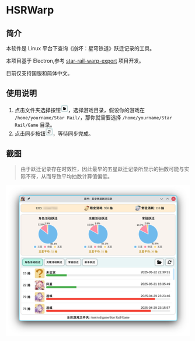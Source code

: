 # HSRWarp

## 简介

本软件是 Linux 平台下查询《崩坏：星穹铁道》跃迁记录的工具。

本项目基于 Electron,参考 [star-rail-warp-export](https://github.com/biuuu/genshin-wish-export) 项目开发。

目前仅支持国服和简体中文。

## 使用说明

1. 点击文件夹选择按钮<img style="width: 20px;height:20px;" src="./readme/screenshot3.png">，选择游戏目录，假设你的游戏在 `/home/yourname/Star Rail/`，那你就需要选择 `/home/yourname/Star Rail/Game` 目录。
2. 点击同步按钮<img style="width: 20px;height:20px;" src="./readme/screenshot4.png">，等待同步完成。

## 截图

> 由于跃迁记录存在时效性，因此最早的五星跃迁记录所显示的抽数可能与实际不符，从而导致平均抽数计算值偏低。

![](readme/screenshot2.png)